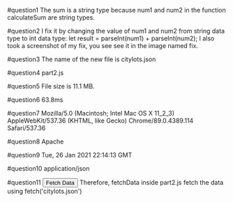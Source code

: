 #question1
The sum is a string type because num1 and num2 in the function calculateSum are string types.

#question2
I fix it by changing the value of num1 and num2 from string data type to int data type: let result = parseInt(num1) + parseInt(num2);
I also took a screenshot of my fix, you see see it in the image named fix.

#question3
The name of the new file is citylots.json

#question4
part2.js 

#question5
File size is 11.1 MB.

#question6
63.8ms

#question7
Mozilla/5.0 (Macintosh; Intel Mac OS X 11_2_3) AppleWebKit/537.36 (KHTML, like Gecko) Chrome/89.0.4389.114 Safari/537.36

#question8
Apache

#question9
Tue, 26 Jan 2021 22:14:13 GMT

#question10
application/json

#question11
<button onClick={fetchData()}>Fetch Data</button>
Therefore, fetchData inside part2.js fetch the data using fetch('citylots.json')